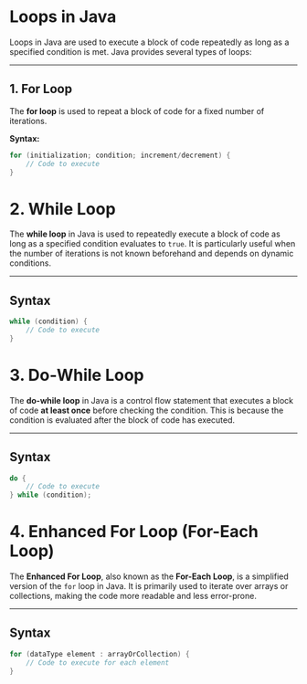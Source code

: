 # Loops in Java

Loops in Java are used to execute a block of code repeatedly as long as a specified condition is met. Java provides several types of loops:

---

## 1. **For Loop**
The **for loop** is used to repeat a block of code for a fixed number of iterations.

**Syntax:**
```java
for (initialization; condition; increment/decrement) {
    // Code to execute
}
```

# 2. While Loop

The **while loop** in Java is used to repeatedly execute a block of code as long as a specified condition evaluates to `true`. It is particularly useful when the number of iterations is not known beforehand and depends on dynamic conditions.

---

## Syntax
```java
while (condition) {
    // Code to execute
}
```
# 3. Do-While Loop

The **do-while loop** in Java is a control flow statement that executes a block of code **at least once** before checking the condition. This is because the condition is evaluated after the block of code has executed.

---

## Syntax
```java
do {
    // Code to execute
} while (condition);
```

# 4. Enhanced For Loop (For-Each Loop)

The **Enhanced For Loop**, also known as the **For-Each Loop**, is a simplified version of the `for` loop in Java. It is primarily used to iterate over arrays or collections, making the code more readable and less error-prone.

---

## Syntax
```java
for (dataType element : arrayOrCollection) {
    // Code to execute for each element
}
```